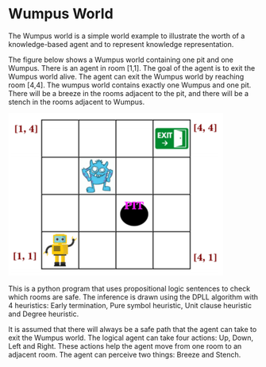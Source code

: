 # Wumpus World

The Wumpus world is a simple world example to illustrate the worth of a knowledge-based agent and to represent knowledge representation.

The figure below shows a Wumpus world containing one pit and one Wumpus. There is
an agent in room [1,1]. The goal of the agent is to exit the Wumpus world alive. The
agent can exit the Wumpus world by reaching room [4,4]. The wumpus world contains
exactly one Wumpus and one pit. There will be a breeze in the rooms adjacent to the
pit, and there will be a stench in the rooms adjacent to Wumpus.

![Wumpus World Representation](./wumpusworld.PNG)

This is a python program that uses propositional logic sentences to check which rooms
are safe. The inference is drawn using the DPLL algorithm with 4 heuristics: Early termination, Pure symbol heuristic, Unit clause heuristic and Degree heuristic. 

It is assumed that there will always be a safe path that the agent can take to exit the Wumpus world. The logical agent can take four actions: Up, Down, Left and Right. These actions help
the agent move from one room to an adjacent room. The agent can perceive two things:
Breeze and Stench.
